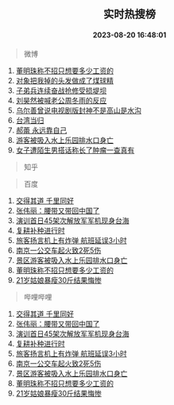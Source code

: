 <div align="center"><h2>实时热搜榜</h2><h4>2023-08-20 16:48:01</h4></div>

> 微博  

1. [董明珠称不招只想要多少工资的](https://s.weibo.com/weibo?q=%23%E8%91%A3%E6%98%8E%E7%8F%A0%E7%A7%B0%E4%B8%8D%E6%8B%9B%E5%8F%AA%E6%83%B3%E8%A6%81%E5%A4%9A%E5%B0%91%E5%B7%A5%E8%B5%84%E7%9A%84%23&t=31&band_rank=1&Refer=top)<br />
2. [对象把我掉的头发做成了煤球精](https://s.weibo.com/weibo?q=%23%E5%AF%B9%E8%B1%A1%E6%8A%8A%E6%88%91%E6%8E%89%E7%9A%84%E5%A4%B4%E5%8F%91%E5%81%9A%E6%88%90%E4%BA%86%E7%85%A4%E7%90%83%E7%B2%BE%23&t=31&band_rank=2&Refer=top)<br />
3. [子弟兵连续奋战抢修受损堤坝](https://s.weibo.com/weibo?q=%23%E5%AD%90%E5%BC%9F%E5%85%B5%E8%BF%9E%E7%BB%AD%E5%A5%8B%E6%88%98%E6%8A%A2%E4%BF%AE%E5%8F%97%E6%8D%9F%E5%A0%A4%E5%9D%9D%23&t=31&band_rank=3&Refer=top)<br />
4. [刘昊然被喊老公周冬雨的反应](https://s.weibo.com/weibo?q=%23%E5%88%98%E6%98%8A%E7%84%B6%E8%A2%AB%E5%96%8A%E8%80%81%E5%85%AC%E5%91%A8%E5%86%AC%E9%9B%A8%E7%9A%84%E5%8F%8D%E5%BA%94%23&t=31&band_rank=4&Refer=top)<br />
5. [乌尔善曾说电视剧版封神不是高山是水沟](https://s.weibo.com/weibo?q=%23%E4%B9%8C%E5%B0%94%E5%96%84%E6%9B%BE%E8%AF%B4%E7%94%B5%E8%A7%86%E5%89%A7%E7%89%88%E5%B0%81%E7%A5%9E%E4%B8%8D%E6%98%AF%E9%AB%98%E5%B1%B1%E6%98%AF%E6%B0%B4%E6%B2%9F%23&t=31&band_rank=5&Refer=top)<br />
6. [台湾当归](https://s.weibo.com/weibo?q=%23%E5%8F%B0%E6%B9%BE%E5%BD%93%E5%BD%92%23&t=31&band_rank=6&Refer=top)<br />
7. [郝蕾 永远靠自己](https://s.weibo.com/weibo?q=%E9%83%9D%E8%95%BE%20%E6%B0%B8%E8%BF%9C%E9%9D%A0%E8%87%AA%E5%B7%B1&t=31&band_rank=7&Refer=top)<br />
8. [游客被吸入水上乐园排水口身亡](https://s.weibo.com/weibo?q=%23%E6%B8%B8%E5%AE%A2%E8%A2%AB%E5%90%B8%E5%85%A5%E6%B0%B4%E4%B8%8A%E4%B9%90%E5%9B%AD%E6%8E%92%E6%B0%B4%E5%8F%A3%E8%BA%AB%E4%BA%A1%23&t=31&band_rank=8&Refer=top)<br />
9. [女子遭陌生男搭话称长了肿瘤一查真有](https://s.weibo.com/weibo?q=%23%E5%A5%B3%E5%AD%90%E9%81%AD%E9%99%8C%E7%94%9F%E7%94%B7%E6%90%AD%E8%AF%9D%E7%A7%B0%E9%95%BF%E4%BA%86%E8%82%BF%E7%98%A4%E4%B8%80%E6%9F%A5%E7%9C%9F%E6%9C%89%23&t=31&band_rank=9&Refer=top)<br />

> 知乎  


> 百度  

1. [交得其道 千里同好](https://www.baidu.com/s?wd=%E4%BA%A4%E5%BE%97%E5%85%B6%E9%81%93+%E5%8D%83%E9%87%8C%E5%90%8C%E5%A5%BD&sa=fyb_news&rsv_dl=fyb_news)<br />
2. [张伟丽：腰带又带回中国了](https://www.baidu.com/s?wd=%E5%BC%A0%E4%BC%9F%E4%B8%BD%EF%BC%9A%E8%85%B0%E5%B8%A6%E5%8F%88%E5%B8%A6%E5%9B%9E%E4%B8%AD%E5%9B%BD%E4%BA%86&sa=fyb_news&rsv_dl=fyb_news)<br />
3. [演训首日45架次解放军军机现身台海](https://www.baidu.com/s?wd=%E6%BC%94%E8%AE%AD%E9%A6%96%E6%97%A545%E6%9E%B6%E6%AC%A1%E8%A7%A3%E6%94%BE%E5%86%9B%E5%86%9B%E6%9C%BA%E7%8E%B0%E8%BA%AB%E5%8F%B0%E6%B5%B7&sa=fyb_news&rsv_dl=fyb_news)<br />
4. [复耕补种进行时](https://www.baidu.com/s?wd=%E5%A4%8D%E8%80%95%E8%A1%A5%E7%A7%8D%E8%BF%9B%E8%A1%8C%E6%97%B6&sa=fyb_news&rsv_dl=fyb_news)<br />
5. [旅客扬言机上有炸弹 航班延误3小时](https://www.baidu.com/s?wd=%E6%97%85%E5%AE%A2%E6%89%AC%E8%A8%80%E6%9C%BA%E4%B8%8A%E6%9C%89%E7%82%B8%E5%BC%B9+%E8%88%AA%E7%8F%AD%E5%BB%B6%E8%AF%AF3%E5%B0%8F%E6%97%B6&sa=fyb_news&rsv_dl=fyb_news)<br />
6. [南京一公交车起火致2死5伤](https://www.baidu.com/s?wd=%E5%8D%97%E4%BA%AC%E4%B8%80%E5%85%AC%E4%BA%A4%E8%BD%A6%E8%B5%B7%E7%81%AB%E8%87%B42%E6%AD%BB5%E4%BC%A4&sa=fyb_news&rsv_dl=fyb_news)<br />
7. [景区游客被吸入水上乐园排水口身亡](https://www.baidu.com/s?wd=%E6%99%AF%E5%8C%BA%E6%B8%B8%E5%AE%A2%E8%A2%AB%E5%90%B8%E5%85%A5%E6%B0%B4%E4%B8%8A%E4%B9%90%E5%9B%AD%E6%8E%92%E6%B0%B4%E5%8F%A3%E8%BA%AB%E4%BA%A1&sa=fyb_news&rsv_dl=fyb_news)<br />
8. [董明珠称不招只想要多少工资的](https://www.baidu.com/s?wd=%E8%91%A3%E6%98%8E%E7%8F%A0%E7%A7%B0%E4%B8%8D%E6%8B%9B%E5%8F%AA%E6%83%B3%E8%A6%81%E5%A4%9A%E5%B0%91%E5%B7%A5%E8%B5%84%E7%9A%84&sa=fyb_news&rsv_dl=fyb_news)<br />
9. [21岁姑娘暴瘦30斤结果悔惨](https://www.baidu.com/s?wd=21%E5%B2%81%E5%A7%91%E5%A8%98%E6%9A%B4%E7%98%A630%E6%96%A4%E7%BB%93%E6%9E%9C%E6%82%94%E6%83%A8&sa=fyb_news&rsv_dl=fyb_news)<br />

> 哔哩哔哩  

1. [交得其道 千里同好](https://www.baidu.com/s?wd=%E4%BA%A4%E5%BE%97%E5%85%B6%E9%81%93+%E5%8D%83%E9%87%8C%E5%90%8C%E5%A5%BD&sa=fyb_news&rsv_dl=fyb_news)<br />
2. [张伟丽：腰带又带回中国了](https://www.baidu.com/s?wd=%E5%BC%A0%E4%BC%9F%E4%B8%BD%EF%BC%9A%E8%85%B0%E5%B8%A6%E5%8F%88%E5%B8%A6%E5%9B%9E%E4%B8%AD%E5%9B%BD%E4%BA%86&sa=fyb_news&rsv_dl=fyb_news)<br />
3. [演训首日45架次解放军军机现身台海](https://www.baidu.com/s?wd=%E6%BC%94%E8%AE%AD%E9%A6%96%E6%97%A545%E6%9E%B6%E6%AC%A1%E8%A7%A3%E6%94%BE%E5%86%9B%E5%86%9B%E6%9C%BA%E7%8E%B0%E8%BA%AB%E5%8F%B0%E6%B5%B7&sa=fyb_news&rsv_dl=fyb_news)<br />
4. [复耕补种进行时](https://www.baidu.com/s?wd=%E5%A4%8D%E8%80%95%E8%A1%A5%E7%A7%8D%E8%BF%9B%E8%A1%8C%E6%97%B6&sa=fyb_news&rsv_dl=fyb_news)<br />
5. [旅客扬言机上有炸弹 航班延误3小时](https://www.baidu.com/s?wd=%E6%97%85%E5%AE%A2%E6%89%AC%E8%A8%80%E6%9C%BA%E4%B8%8A%E6%9C%89%E7%82%B8%E5%BC%B9+%E8%88%AA%E7%8F%AD%E5%BB%B6%E8%AF%AF3%E5%B0%8F%E6%97%B6&sa=fyb_news&rsv_dl=fyb_news)<br />
6. [南京一公交车起火致2死5伤](https://www.baidu.com/s?wd=%E5%8D%97%E4%BA%AC%E4%B8%80%E5%85%AC%E4%BA%A4%E8%BD%A6%E8%B5%B7%E7%81%AB%E8%87%B42%E6%AD%BB5%E4%BC%A4&sa=fyb_news&rsv_dl=fyb_news)<br />
7. [景区游客被吸入水上乐园排水口身亡](https://www.baidu.com/s?wd=%E6%99%AF%E5%8C%BA%E6%B8%B8%E5%AE%A2%E8%A2%AB%E5%90%B8%E5%85%A5%E6%B0%B4%E4%B8%8A%E4%B9%90%E5%9B%AD%E6%8E%92%E6%B0%B4%E5%8F%A3%E8%BA%AB%E4%BA%A1&sa=fyb_news&rsv_dl=fyb_news)<br />
8. [董明珠称不招只想要多少工资的](https://www.baidu.com/s?wd=%E8%91%A3%E6%98%8E%E7%8F%A0%E7%A7%B0%E4%B8%8D%E6%8B%9B%E5%8F%AA%E6%83%B3%E8%A6%81%E5%A4%9A%E5%B0%91%E5%B7%A5%E8%B5%84%E7%9A%84&sa=fyb_news&rsv_dl=fyb_news)<br />
9. [21岁姑娘暴瘦30斤结果悔惨](https://www.baidu.com/s?wd=21%E5%B2%81%E5%A7%91%E5%A8%98%E6%9A%B4%E7%98%A630%E6%96%A4%E7%BB%93%E6%9E%9C%E6%82%94%E6%83%A8&sa=fyb_news&rsv_dl=fyb_news)<br />
